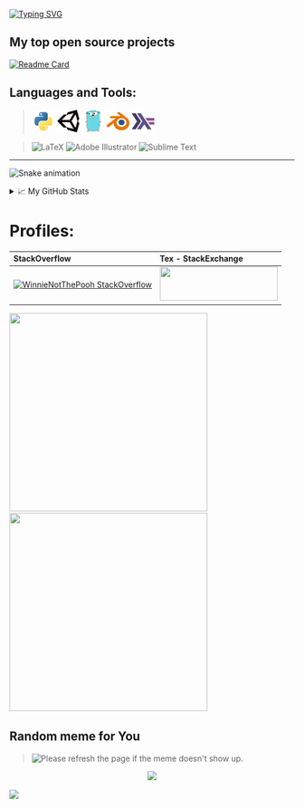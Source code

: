 [![Typing SVG](https://readme-typing-svg.herokuapp.com?lines=Hi+and+Wellcome+to+my+GitHub;I'm+Anton+Mn.+aka+WinnieNotThePooh)](https://git.io/typing-svg)

 



 
<!-- 
<img align="right" alt="Coding" width="340" src="https://media.giphy.com/media/ZVik7pBtu9dNS/giphy.gif">
 -->

## My top open source projects 
[![Readme Card](https://github-readme-stats.vercel.app/api/pin/?username=Anmnv&repo=eBook&theme=dracula)](https://github.com/Anmnv/eBook)

 
## Languages and Tools: 
> <p align="left"> <img src="https://github.com/devicons/devicon/blob/master/icons/python/python-original.svg" alt="c" width="40" height="40"/>   <img src="https://github.com/devicons/devicon/blob/master/icons/unity/unity-original.svg" alt="c" width="40" height="40"/>   <img src="https://github.com/devicons/devicon/blob/master/icons/go/go-original.svg" alt="c" width="40" height="40"/> <img src="https://github.com/devicons/devicon/blob/master/icons/blender/blender-original.svg" alt="c" width="40" height="40"/> <img src="https://github.com/devicons/devicon/blob/master/icons/haskell/haskell-original.svg" alt="c" width="40" height="40"/> 

 > ![LaTeX](https://img.shields.io/badge/latex-%23008080.svg?style=for-the-badge&logo=latex&logoColor=white) ![Adobe Illustrator](https://img.shields.io/badge/adobeillustrator-%23FF9A00.svg?style=for-the-badge&logo=adobeillustrator&logoColor=white) ![Sublime Text](https://img.shields.io/badge/sublime_text-%23575757.svg?style=for-the-badge&logo=sublime-text&logoColor=important)
 </p> 
 
 ***
 
 ![Snake animation](https://github.com/thepiyushmalhotra/thepiyushmalhotra/blob/output/github-contribution-grid-snake.svg)
 
<details>
<summary>📈 My GitHub Stats</summary>

![Anurag's GitHub stats](https://github-readme-stats.vercel.app/api?username=Anmnv&show_icons=true&theme=dracula)
[![Top Langs](https://github-readme-stats.vercel.app/api/top-langs/?username=Anmnv&layout=compact&theme=dracula)](https://github.com/Anmnv/github-readme-stats)

</details>



 <!--[![Windows](https://svgshare.com/i/ZhY.svg)](https://svgshare.com/i/ZhY.svg)-->
 
 <h1 align="left">Profiles:</h3>
 
|StackOverflow |Tex - StackExchange | 
|:--- |:---- | 
|[![WinnieNotThePooh StackOverflow](https://github-readme-stackoverflow.vercel.app/?userID=16992726)](https://stackoverflow.com/users/16992726/winnienotthepooh)| <a href="https://tex.stackexchange.com/users/217087/winnienotthepooh"><img src="https://tex.stackexchange.com/users/flair/217087.png" width="208" height="60" ></a>| 
 
 <img src="https://wakatime.com/share/@WinnieNotThePooh/c54176bc-c80e-4bd2-a01f-d85297cfcadd.svg" width="350" height="350"/><img src="https://wakatime.com/share/@WinnieNotThePooh/a9930f63-85f7-48bf-ae19-e5a4fec68229.svg" width="350" height="350"/> 
 
 
 
 
 
 ## Random meme for You
 > <img src='https://random-memer.herokuapp.com/' title="Meme" alt="Please refresh the page if the meme doesn't show up." alt="TheAbbie" width="500" height="500">
 
 
 
 
 
 
 
 
 
 
 
 
 <p align="center">
  <img src="https://capsule-render.vercel.app/api?type=waving&color=gradient&height=60&section=footer"/>
</p>

 

![](https://komarev.com/ghpvc/?username=Anmnv&color=green)
